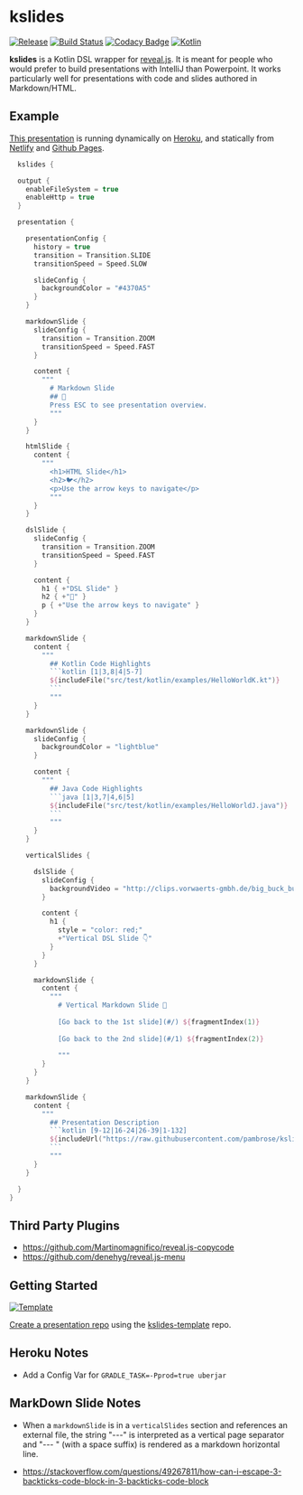 # kslides

[![Release](https://jitpack.io/v/pambrose/kslides.svg)](https://jitpack.io/#pambrose/kslides)
[![Build Status](https://travis-ci.org/pambrose/kslides.svg?branch=master)](https://travis-ci.org/pambrose/kslides)
[![Codacy Badge](https://app.codacy.com/project/badge/Grade/701fc37a847042d2ae2cd6e80075ff6f)](https://www.codacy.com/gh/pambrose/kslides/dashboard?utm_source=github.com&amp;utm_medium=referral&amp;utm_content=pambrose/kslides&amp;utm_campaign=Badge_Grade)
[![Kotlin](https://img.shields.io/badge/%20language-Kotlin-red.svg)](https://kotlinlang.org/)

**kslides** is a Kotlin DSL wrapper for [reveal.js](https://revealjs.com). It is meant for people who would prefer to
build presentations with IntelliJ than Powerpoint. It works particularly well for presentations with code and slides
authored in Markdown/HTML.

## Example

[This presentation](src/main/kotlin/com/kslides/examples/Readme.kt) is running dynamically on 
[Heroku](https://kslides-readme.herokuapp.com), and statically from 
[Netlify](https://kslides-readme.netlify.app) 
and [Github Pages](https://pambrose.github.io/kslides/).

```kotlin
  kslides {

  output {
    enableFileSystem = true
    enableHttp = true
  }

  presentation {

    presentationConfig {
      history = true
      transition = Transition.SLIDE
      transitionSpeed = Speed.SLOW

      slideConfig {
        backgroundColor = "#4370A5"
      }
    }

    markdownSlide {
      slideConfig {
        transition = Transition.ZOOM
        transitionSpeed = Speed.FAST
      }

      content {
        """
          # Markdown Slide
          ## 🍒
          Press ESC to see presentation overview.
          """
      }
    }

    htmlSlide {
      content {
        """
          <h1>HTML Slide</h1>
          <h2>🐦</h2>
          <p>Use the arrow keys to navigate</p>
          """
      }
    }

    dslSlide {
      slideConfig {
        transition = Transition.ZOOM
        transitionSpeed = Speed.FAST
      }

      content {
        h1 { +"DSL Slide" }
        h2 { +"👀" }
        p { +"Use the arrow keys to navigate" }
      }
    }

    markdownSlide {
      content {
        """
          ## Kotlin Code Highlights    
          ```kotlin [1|3,8|4|5-7]
          ${includeFile("src/test/kotlin/examples/HelloWorldK.kt")}
          ```
          """
      }
    }

    markdownSlide {
      slideConfig {
        backgroundColor = "lightblue"
      }

      content {
        """
          ## Java Code Highlights    
          ```java [1|3,7|4,6|5]
          ${includeFile("src/test/kotlin/examples/HelloWorldJ.java")}
          ```
          """
      }
    }

    verticalSlides {

      dslSlide {
        slideConfig {
          backgroundVideo = "http://clips.vorwaerts-gmbh.de/big_buck_bunny.mp4"
        }

        content {
          h1 {
            style = "color: red;"
            +"Vertical DSL Slide 👇"
          }
        }
      }

      markdownSlide {
        content {
          """
            # Vertical Markdown Slide 🦊 
            
            [Go back to the 1st slide](#/) ${fragmentIndex(1)}
         
            [Go back to the 2nd slide](#/1) ${fragmentIndex(2)}
            
            """
        }
      }
    }

    markdownSlide {
      content {
        """
          ## Presentation Description    
          ```kotlin [9-12|16-24|26-39|1-132]
          ${includeUrl("https://raw.githubusercontent.com/pambrose/kslides/master/src/main/kotlin/com/kslides/examples/Readme.kt")}
          ```
          """
      }
    }

  }
}
```

## Third Party Plugins

* https://github.com/Martinomagnifico/reveal.js-copycode
* https://github.com/denehyg/reveal.js-menu


## Getting Started

[![Template](https://img.shields.io/badge/kslides-template-blue?logo=github)](https://github.com/pambrose/kslides-template/generate)

[Create a presentation repo](https://github.com/pambrose/kslides-template/generate) using
the [kslides-template](https://github.com/pambrose/kslides-template) repo.

## Heroku Notes

* Add a Config Var for `GRADLE_TASK=-Pprod=true uberjar`


## MarkDown Slide Notes

* When a `markdownSlide` is in a `verticalSlides` section and references an external file, the string "---"
  is interpreted as a vertical page separator and "--- " (with a space suffix) is rendered as a markdown horizontal
  line.

* https://stackoverflow.com/questions/49267811/how-can-i-escape-3-backticks-code-block-in-3-backticks-code-block
